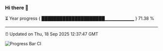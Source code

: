 ### Hi there 👋

⏳ Year progress { █████████████████████▁▁▁▁▁▁▁▁▁ } 71.38 %

---

⏰ Updated on Thu, 18 Sep 2025 12:37:47 GMT

![Progress Bar CI](https://github.com/liununu/liununu/workflows/Progress%20Bar%20CI/badge.svg)
